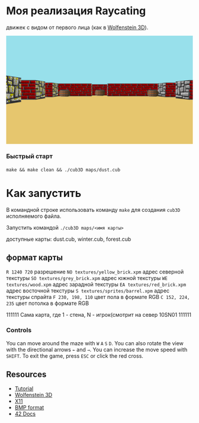 # Моя реализация Raycating
движек с видом от первого лица
(как в [Wolfenstein 3D](https://fr.wikipedia.org/wiki/Wolfenstein_3D)).

<img align="center" src="./screenshot.bmp" alt="Screenshot of the game" />

### Быстрый старт

``make && make clean && ./cub3D maps/dust.cub``

# Как запустить
В командной строке использовать команду ``make`` для создания ``cub3D`` исполняемого файла.

Запустить командой ``./cub3D maps/<имя карты> ``

доступные карты: dust.cub, winter.cub, forest.cub

## формат карты
``R 1240 720``                    разрешение
``NO textures/yellow_brick.xpm``  адрес северной текстуры
``SO textures/grey_brick.xpm``    адрес южной текстуры
``WE textures/wood.xpm``          адрес зарадной текстуры
``EA textures/red_brick.xpm``     адрес восточной текстуры
``S textures/sprites/barrel.xpm`` адрес текстуры спрайта
``F 230, 198, 110``               цвет пола в формате RGB
``C 152, 224, 235``               цвет потолка в формате RGB

111111                            Сама карта, где 1 - стена, N - игрок(смотрит на север
10SN01
111111

### Controls

You can move around the maze with ``W`` ``A`` ``S`` ``D``.
You can also rotate the view with the directional arrows ``←`` and ``→``.
You can increase the move speed with ``SHIFT``.
To exit the game, press ``ESC`` or click the red cross.

## Resources

* [Tutorial](https://lodev.org/cgtutor/raycasting.html)
* [Wolfenstein 3D](http://users.atw.hu/wolf3d/)
* [X11](https://github.com/qst0/ft_libgfx)
* [BMP format](https://web.archive.org/web/20080912171714/http://www.fortunecity.com/skyscraper/windows/364/bmpffrmt.html)
* [42 Docs](https://harm-smits.github.io/42docs/)
